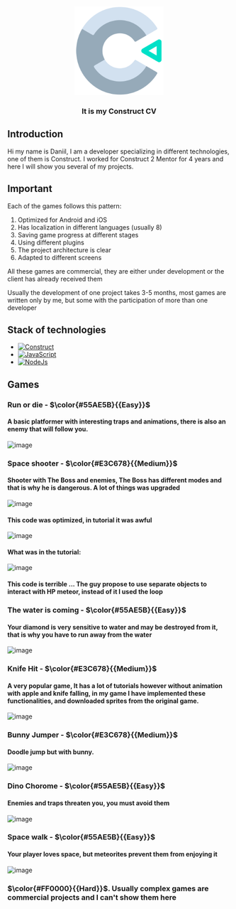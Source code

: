 <br />
<div align="center">
  <a href="https://theraven.tech/">
    <img src="Images/logo.png" alt="Logo" width="200" height="200">
  </a>

  <h3 align="center" >It is my Construct CV</h3>


    
  </p>
</div>


## Introduction 
Hi my name is Daniil, I am a developer specializing in different technologies, one of them is  Construct. I worked for Construct 2 Mentor for 4 years and here I will show you several of my projects.

## Important
Each of the games follows this pattern:
1. Optimized for Android and iOS
2. Has localization in different languages ​​(usually 8)
3. Saving game progress at different stages
4. Using different plugins
5. The project architecture is clear
6. Adapted to different screens

All these games are commercial, they are either under development or the client has already received them

Usually the development of one project takes 3-5 months, most games are written only by me, but some with the participation of more than one developer

## Stack of technologies
* [![Construct][Construct]][Construct-url]
* [![JavaScript][JavaScript]][JavaScript-url]
* [![NodeJs][NodeJs]][NodeJs-url]


## Games
### Run or die - $\color{#55AE5B}{{Easy}}$ 
#### A basic platformer with interesting traps and animations, there is also an enemy that will follow you.</br>
![image](https://github.com/DaniilZotin/Construct-2-Summary/assets/85665335/5f9af454-583b-4966-839e-582e18f78f26)


### Space shooter - $\color{#E3C678}{{Medium}}$
#### Shooter with The Boss and enemies, The Boss has different modes and that is why he is dangerous. A lot of things was upgraded
![image](https://github.com/DaniilZotin/Construct-2-Summary/assets/85665335/84e225b3-0e55-48a7-8306-242966b5f32d)</br>
#### This code was optimized, in tutorial it was awful</br> 
![image](https://github.com/DaniilZotin/Construct-2-Summary/assets/85665335/8d0304c8-3b50-4270-8c8a-7f4487284670)</br>
#### What was in the tutorial:</br>
![image](https://github.com/DaniilZotin/Construct-2-Summary/assets/85665335/e9291605-17c5-4200-a1ee-f92647637e64)</br>
#### This code is terrible ... The guy propose to use separate objects to interact with HP meteor, instead of it I used the loop

### The water is coming - $\color{#55AE5B}{{Easy}}$ 
#### Your diamond is very sensitive to water and may be destroyed from it, that is why you have to run away from the water
![image](https://github.com/DaniilZotin/Construct-2-Summary/assets/85665335/7e4ff752-856b-4c14-9bbd-dbb7ac6aade2)


### Knife Hit - $\color{#E3C678}{{Medium}}$
#### A very popular game, It has a lot of tutorials however without animation with apple and knife falling, in my game I have implemented these functionalities, and downloaded sprites from the original game.
![image](https://github.com/DaniilZotin/Construct-2-Summary/assets/85665335/27bb5b48-a771-4f3c-b7af-363c297e6ba1)

### Bunny Jumper - $\color{#E3C678}{{Medium}}$
#### Doodle jump but with bunny. 
![image](https://github.com/DaniilZotin/Construct-2-Summary/assets/85665335/dcef6669-90d2-4c3c-a762-741bc5c342cd)


### Dino Chorome - $\color{#55AE5B}{{Easy}}$ 
#### Enemies and traps threaten you, you must avoid them
![image](https://github.com/DaniilZotin/Construct-2-Summary/assets/85665335/0ea4bad4-faa3-4281-84f2-10ef00e7961f)


### Space walk - $\color{#55AE5B}{{Easy}}$
#### Your player loves space, but meteorites prevent them from enjoying it
![image](https://github.com/DaniilZotin/Construct-2-Summary/assets/85665335/b6c5daaa-8493-42ec-b89a-446ab4fe56f6)


### $\color{#FF0000}{{Hard}}$. Usually complex games are commercial projects and I can't show them here




[Construct]: https://img.shields.io/badge/construct2-2A7BA0?style=for-the-badge&logo=construct3&logoColor=white
[Construct-url]: https://spring.io/projects/spring-framework

[JavaScript]: https://img.shields.io/badge/javascript-F7DF1E?style=for-the-badge&logo=javascript&logoColor=white
[JavaScript-url]: https://spring.io/projects/spring-framework

[NodeJs]: https://img.shields.io/badge/nodejs-339933?style=for-the-badge&logo=nodedotjs&logoColor=white
[NodeJs-url]: https://spring.io/projects/spring-framework
